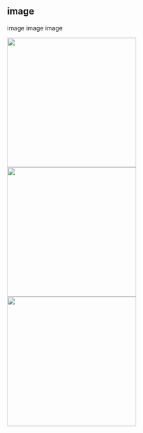 ## image

image image image

<img src="https://github.com/googlesamples/android-topeka/raw/master/screenshots/categories.png" width="300" />

<img src="https://github.com/googlesamples/android-topeka/raw/master/screenshots/category_history.png" width="300"/>

<img src="https://github.com/googlesamples/android-topeka/raw/master/screenshots/quiz_shakespeare.png" width="300" />